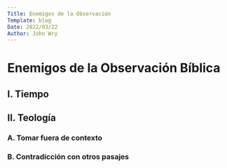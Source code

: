 ```yaml
---
Title: Enemigos de la Observación
Template: blog
Date: 2022/03/22
Author: John Wry
---
```




# Enemigos de la Observación Bíblica

## I. Tiempo

## II. Teología 
### A. Tomar fuera de contexto
### B. Contradicción con otros pasajes
